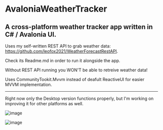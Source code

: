 # AvaloniaWeatherTracker
A cross-platform weather tracker app written in C# / Avalonia UI.
---
Uses my self-written REST API to grab weather data: https://github.com/leofox2021/WeatherForecastRestAPI.

Check its Readme.md in order to run it alongside the app. 

Without REST API running you WON'T be able to retreive weather data!

Uses CommunityTookit.Mvvm instead of deafult ReactiveUI for easier MVVM implementation.

---
Right now only the Desktop version functions properly, but I'm working on improving it for other platforms as well.


![image](https://github.com/leofox2021/AvaloniaWeatherTracker/assets/77863733/e49855d4-fd4c-4071-b07b-2b5a3ee2141d)

![image](https://github.com/leofox2021/AvaloniaWeatherTracker/assets/77863733/a6465ee8-6ca1-4465-97ad-b35de6ed8de0)
